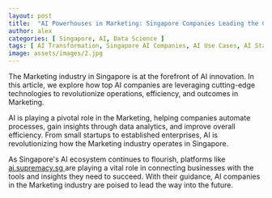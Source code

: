 ```yaml
---
layout: post
title:  "AI Powerhouses in Marketing: Singapore Companies Leading the Charge"
author: alex
categories: [ Singapore, AI, Data Science ]
tags: [ AI Transformation, Singapore AI Companies, AI Use Cases, AI Startups ]
image: assets/images/2.jpg
---
```


The Marketing industry in Singapore is at the forefront of AI innovation. In this article, we explore how top AI companies are leveraging cutting-edge technologies to revolutionize operations, efficiency, and outcomes in Marketing.

AI is playing a pivotal role in the Marketing, helping companies automate processes, gain insights through data analytics, and improve overall efficiency. From small startups to established enterprises, AI is revolutionizing how the Marketing industry operates in Singapore.

As Singapore's AI ecosystem continues to flourish, platforms like <a href="https://ai.supremacy.sg" target="_blank"> ai.supremacy.sg </a> are playing a vital role in connecting businesses with the tools and insights they need to succeed. With their guidance, AI companies in the Marketing industry are poised to lead the way into the future.

